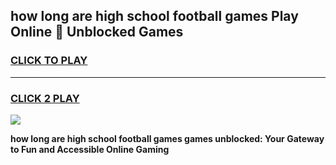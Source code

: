 
## how long are high school football games Play Online 👋 Unblocked Games
<h3>
<a href="https://news.freeplayer.one?title=how_long_are_high_school_football_games&ref=17GH">CLICK TO PLAY</a></h3>
<hr>

<h3>
<a href="https://news.freeplayer.one?title=how_long_are_high_school_football_games&ref=17GH">CLICK 2 PLAY</a>
  
</h3>

<a href="https://news.freeplayer.one?title=how_long_are_high_school_football_games&ref=17GH/"><img src="https://clearcache.store/games.png"></a>


**how long are high school football games games unblocked: Your Gateway to Fun and Accessible Online Gaming**
